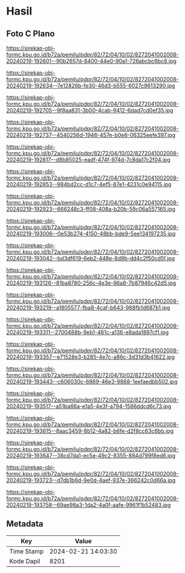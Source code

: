 # Hasil

## Foto C Plano

https://sirekap-obj-formc.kpu.go.id/b72a/pemilu/pdpr/82/72/04/10/02/8272041002008-20240219-192601--90b2657d-8400-44e0-90a1-726abcbc6bc8.jpg

https://sirekap-obj-formc.kpu.go.id/b72a/pemilu/pdpr/82/72/04/10/02/8272041002008-20240219-192634--7e12826b-fe30-46d3-b555-6027c9613290.jpg

https://sirekap-obj-formc.kpu.go.id/b72a/pemilu/pdpr/82/72/04/10/02/8272041002008-20240219-192705--9f8aa831-3b00-4cab-9412-6dad7cd0ef35.jpg

https://sirekap-obj-formc.kpu.go.id/b72a/pemilu/pdpr/82/72/04/10/02/8272041002008-20240219-192737--4540256d-1946-457e-b0e6-06325eefe397.jpg

https://sirekap-obj-formc.kpu.go.id/b72a/pemilu/pdpr/82/72/04/10/02/8272041002008-20240219-192817--d8b85025-eadf-474f-974d-7c8da17c2f04.jpg

https://sirekap-obj-formc.kpu.go.id/b72a/pemilu/pdpr/82/72/04/10/02/8272041002008-20240219-192853--984bd2cc-d1c7-4ef5-87e1-4231c0e94115.jpg

https://sirekap-obj-formc.kpu.go.id/b72a/pemilu/pdpr/82/72/04/10/02/8272041002008-20240219-192923--666248c3-ff08-408a-b20b-59c06a557165.jpg

https://sirekap-obj-formc.kpu.go.id/b72a/pemilu/pdpr/82/72/04/10/02/8272041002008-20240219-193006--0e53b274-4150-48bb-bde9-5ee134197235.jpg

https://sirekap-obj-formc.kpu.go.id/b72a/pemilu/pdpr/82/72/04/10/02/8272041002008-20240219-193042--bd3df619-6eb2-448e-8d9b-dd4c2f50cd5f.jpg

https://sirekap-obj-formc.kpu.go.id/b72a/pemilu/pdpr/82/72/04/10/02/8272041002008-20240219-193126--81ba8780-256c-4e3e-96a8-7b87946c42d5.jpg

https://sirekap-obj-formc.kpu.go.id/b72a/pemilu/pdpr/82/72/04/10/02/8272041002008-20240219-193219--a1805577-fba8-4caf-b643-988fb1d687b1.jpg

https://sirekap-obj-formc.kpu.go.id/b72a/pemilu/pdpr/82/72/04/10/02/8272041002008-20240219-193311--2700488b-9eb1-461c-a136-e8ada1897cf1.jpg

https://sirekap-obj-formc.kpu.go.id/b72a/pemilu/pdpr/82/72/04/10/02/8272041002008-20240219-193357--e71528e3-b285-4e7c-a86c-3d31d3b41622.jpg

https://sirekap-obj-formc.kpu.go.id/b72a/pemilu/pdpr/82/72/04/10/02/8272041002008-20240219-193443--c606030c-6869-46e3-9868-1eefaedbb502.jpg

https://sirekap-obj-formc.kpu.go.id/b72a/pemilu/pdpr/82/72/04/10/02/8272041002008-20240219-193517--a51ba66a-e1a5-4e3f-a794-1586ddcd6c73.jpg

https://sirekap-obj-formc.kpu.go.id/b72a/pemilu/pdpr/82/72/04/10/02/8272041002008-20240219-193615--8aac3459-8b12-4a82-b6fe-d2f8cc63c6bb.jpg

https://sirekap-obj-formc.kpu.go.id/b72a/pemilu/pdpr/82/72/04/10/02/8272041002008-20240219-193647--38cd7da1-ec5e-49c2-8355-884d799f8ed6.jpg

https://sirekap-obj-formc.kpu.go.id/b72a/pemilu/pdpr/82/72/04/10/02/8272041002008-20240219-193723--d7db1b6d-9e0d-4aef-937e-366242c0d66a.jpg

https://sirekap-obj-formc.kpu.go.id/b72a/pemilu/pdpr/82/72/04/10/02/8272041002008-20240219-193758--69ae98a3-1da2-4a0f-aafe-9961f1b52483.jpg


## Metadata

| Key        | Value               |
| ---------- | ------------------- |
| Time Stamp | 2024-02-21 14:03:30 |
| Kode Dapil | 8201                |



